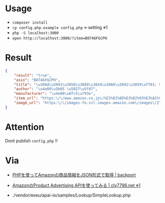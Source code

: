 # Usage

+ `composer install`
+ `cp config.php.example config.php` ←setting ※1
+ `php -S localhost:3000`
+ `open http://localhost:3000/?item=B0746FGCPH`

# Result

```json
{
    "result": "true",
    "asin": "B0746FGCPH",
    "title": "\u308d\u3093\u3050\u3089\u3044\u3060\u3041\u3059\uff01: 9 (REX\u30b3\u30df\u30c3\u30af\u30b9)",
    "author": "\u4e09\u5b85 \u5927\u5fd7",
    "manufacturer": "\u4e00\u8fc5\u793e",
    "item_url": "https:\/\/www.amazon.co.jp\/%E3%82%8D%E3%82%93%E3%81%90%E3%82%89%E3%81%84%E3%81%A0%E3%81%81%E3%81%99%EF%BC%81-9-REX%E3%82%B3%E3%83%9F%E3%83%83%E3%82%AF%E3%82%B9-%E4%B8%89%E5%AE%85-%E5%A4%A7%E5%BF%97-ebook\/dp\/B0746FGCPH?SubscriptionId=AKIAJDKOQXGE3ZP2I43A&tag=ochigome-22&linkCode=xm2&camp=2025&creative=165953&creativeASIN=B0746FGCPH",
    "image_url": "https:\/\/images-fe.ssl-images-amazon.com\/images\/I\/51mpR329-HL._SL160_.jpg"
}
```

# Attention

Dont publish `config.php` !!

# Via
- [PHPを使ってAmazonの商品情報をJSON形式で取得 | backport](https://backport.net/blog/2016/12/08/amazon_product_advertising_api/)

- [AmazonのProduct Advertising APIを使ってみる | cly7796.net ※1](http://cly7796.net/wp/php/try-using-product-advertising-api-of-amazon/)

- ./vendor/exeu/apai-io/samples/Lookup/SimpleLookup.php